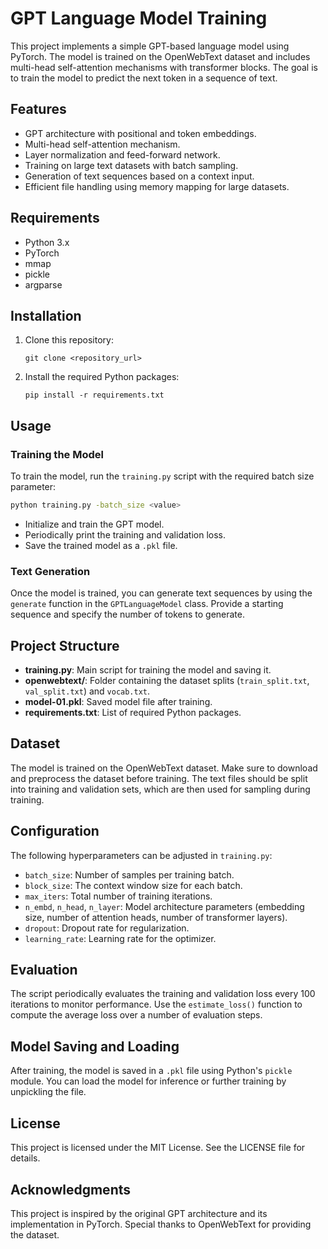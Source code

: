 # GPT Language Model Training

This project implements a simple GPT-based language model using PyTorch. The model is trained on the OpenWebText dataset and includes multi-head self-attention mechanisms with transformer blocks. The goal is to train the model to predict the next token in a sequence of text.

## Features
- GPT architecture with positional and token embeddings.
- Multi-head self-attention mechanism.
- Layer normalization and feed-forward network.
- Training on large text datasets with batch sampling.
- Generation of text sequences based on a context input.
- Efficient file handling using memory mapping for large datasets.

## Requirements
- Python 3.x
- PyTorch
- mmap
- pickle
- argparse

## Installation
1. Clone this repository:
    ```
    git clone <repository_url>
    ```
2. Install the required Python packages:
    ```
    pip install -r requirements.txt
    ```

## Usage

### Training the Model
To train the model, run the `training.py` script with the required batch size parameter:

```bash
python training.py -batch_size <value>
```

- Initialize and train the GPT model.
- Periodically print the training and validation loss.
- Save the trained model as a `.pkl` file.

### Text Generation
Once the model is trained, you can generate text sequences by using the `generate` function in the `GPTLanguageModel` class. Provide a starting sequence and specify the number of tokens to generate.

## Project Structure
- **training.py**: Main script for training the model and saving it.
- **openwebtext/**: Folder containing the dataset splits (`train_split.txt`, `val_split.txt`) and `vocab.txt`.
- **model-01.pkl**: Saved model file after training.
- **requirements.txt**: List of required Python packages.

## Dataset
The model is trained on the OpenWebText dataset. Make sure to download and preprocess the dataset before training. The text files should be split into training and validation sets, which are then used for sampling during training.

## Configuration
The following hyperparameters can be adjusted in `training.py`:
- `batch_size`: Number of samples per training batch.
- `block_size`: The context window size for each batch.
- `max_iters`: Total number of training iterations.
- `n_embd`, `n_head`, `n_layer`: Model architecture parameters (embedding size, number of attention heads, number of transformer layers).
- `dropout`: Dropout rate for regularization.
- `learning_rate`: Learning rate for the optimizer.

## Evaluation
The script periodically evaluates the training and validation loss every 100 iterations to monitor performance. Use the `estimate_loss()` function to compute the average loss over a number of evaluation steps.

## Model Saving and Loading
After training, the model is saved in a `.pkl` file using Python's `pickle` module. You can load the model for inference or further training by unpickling the file.

## License
This project is licensed under the MIT License. See the LICENSE file for details.

## Acknowledgments
This project is inspired by the original GPT architecture and its implementation in PyTorch. Special thanks to OpenWebText for providing the dataset.



